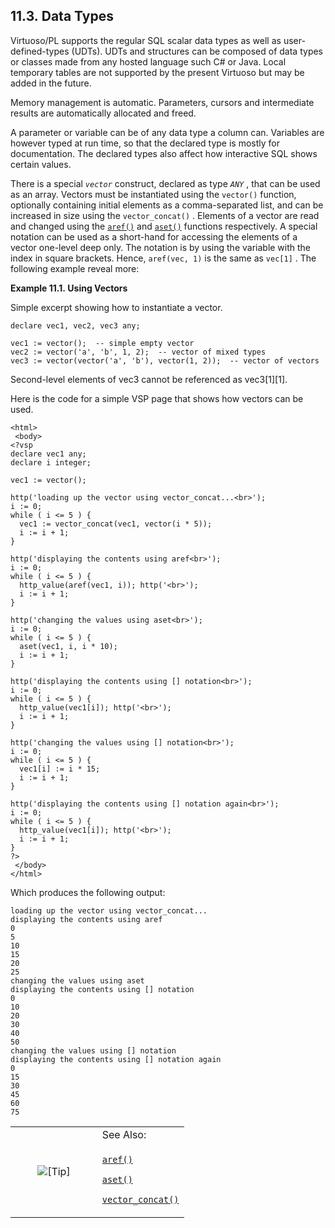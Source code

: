 <div>

<div>

<div>

<div>

## 11.3. Data Types

</div>

</div>

</div>

Virtuoso/PL supports the regular SQL scalar data types as well as
user-defined-types (UDTs). UDTs and structures can be composed of data
types or classes made from any hosted language such C# or Java. Local
temporary tables are not supported by the present Virtuoso but may be
added in the future.

Memory management is automatic. Parameters, cursors and intermediate
results are automatically allocated and freed.

A parameter or variable can be of any data type a column can. Variables
are however typed at run time, so that the declared type is mostly for
documentation. The declared types also affect how interactive SQL shows
certain values.

There is a special *`vector`* construct, declared as type *`ANY`* , that
can be used as an array. Vectors must be instantiated using the
`vector()` function, optionally containing initial elements as a
comma-separated list, and can be increased in size using the
`vector_concat()` . Elements of a vector are read and changed using the
<a href="fn_aref.html" class="link" title="aref"><code
class="function">aref()</code></a> and
<a href="fn_aset.html" class="link" title="aset"><code
class="function">aset()</code></a> functions respectively. A special
notation can be used as a short-hand for accessing the elements of a
vector one-level deep only. The notation is by using the variable with
the index in square brackets. Hence, `aref(vec, 1)` is the same as
`vec[1]` . The following example reveal more:

<div>

**Example 11.1. Using Vectors**

<div>

Simple excerpt showing how to instantiate a vector.

``` programlisting
declare vec1, vec2, vec3 any;

vec1 := vector();  -- simple empty vector
vec2 := vector('a', 'b', 1, 2);  -- vector of mixed types
vec3 := vector(vector('a', 'b'), vector(1, 2));  -- vector of vectors
```

Second-level elements of vec3 cannot be referenced as vec3\[1\]\[1\].

Here is the code for a simple VSP page that shows how vectors can be
used.

``` programlisting
<html>
 <body>
<?vsp
declare vec1 any;
declare i integer;

vec1 := vector();

http('loading up the vector using vector_concat...<br>');
i := 0;
while ( i <= 5 ) {
  vec1 := vector_concat(vec1, vector(i * 5));
  i := i + 1;
}

http('displaying the contents using aref<br>');
i := 0;
while ( i <= 5 ) {
  http_value(aref(vec1, i)); http('<br>');
  i := i + 1;
}

http('changing the values using aset<br>');
i := 0;
while ( i <= 5 ) {
  aset(vec1, i, i * 10);
  i := i + 1;
}

http('displaying the contents using [] notation<br>');
i := 0;
while ( i <= 5 ) {
  http_value(vec1[i]); http('<br>');
  i := i + 1;
}

http('changing the values using [] notation<br>');
i := 0;
while ( i <= 5 ) {
  vec1[i] := i * 15;
  i := i + 1;
}

http('displaying the contents using [] notation again<br>');
i := 0;
while ( i <= 5 ) {
  http_value(vec1[i]); http('<br>');
  i := i + 1;
}
?>
 </body>
</html>
```

Which produces the following output:

``` screen
loading up the vector using vector_concat...
displaying the contents using aref
0
5
10
15
20
25
changing the values using aset
displaying the contents using [] notation
0
10
20
30
40
50
changing the values using [] notation
displaying the contents using [] notation again
0
15
30
45
60
75
```

</div>

</div>

  

<div>

<table data-border="0" data-summary="Tip: See Also:">
<colgroup>
<col style="width: 50%" />
<col style="width: 50%" />
</colgroup>
<tbody>
<tr class="odd">
<td rowspan="2" style="text-align: center;" data-valign="top"
width="25"><img src="images/tip.png" alt="[Tip]" /></td>
<td style="text-align: left;">See Also:</td>
</tr>
<tr class="even">
<td style="text-align: left;" data-valign="top"><p><a
href="fn_aref.html" class="link" title="aref"><code
class="function">aref()</code></a></p>
<p><a href="fn_aset.html" class="link" title="aset"><code
class="function">aset()</code></a></p>
<p><a href="fn_vector_concat.html" class="link"
title="vector_concat"><code
class="function">vector_concat()</code></a></p></td>
</tr>
</tbody>
</table>

</div>

</div>
